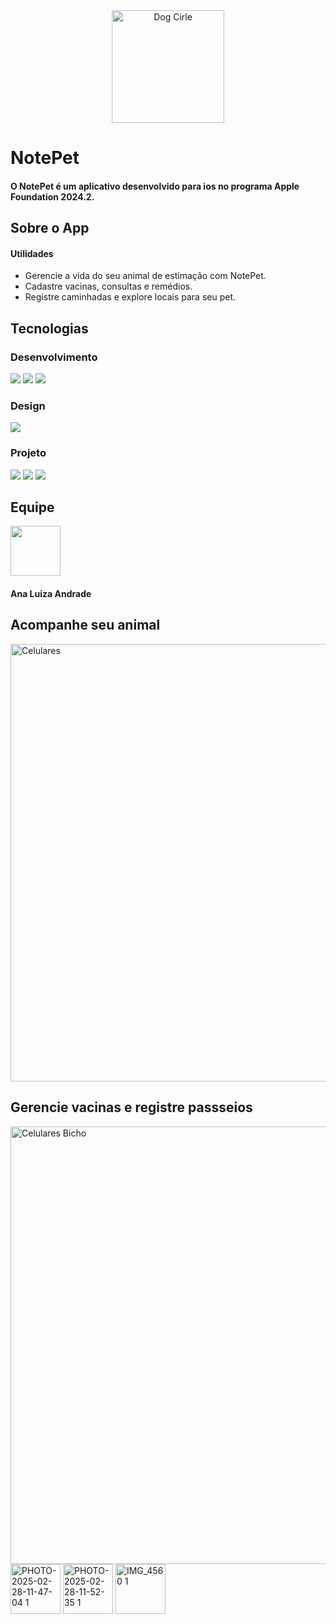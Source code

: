 <div align="center">
<img width="180" alt="Dog Cirle" src="https://github.com/user-attachments/assets/bf2f9d06-a913-4f3f-ab6b-23b2ddae09ad" />
</div>


# NotePet

#### O NotePet é um aplicativo desenvolvido para ios no programa Apple Foundation 2024.2.

## Sobre o App

#### Utilidades

- Gerencie a vida do seu animal de estimação com NotePet.  
- Cadastre vacinas, consultas e remédios.  
- Registre caminhadas e explore locais para seu pet.  
 
## Tecnologias
 

### Desenvolvimento
<img src= "https://img.shields.io/badge/mac%20os-000000?style=for-the-badge&logo=apple&logoColor=white"> <img src= "https://img.shields.io/badge/Swift-FA7343?style=for-the-badge&logo=swift&logoColor=white"> <img src= "https://img.shields.io/badge/Xcode-007ACC?style=for-the-badge&logo=Xcode&logoColor=white">

### Design
<img src= "https://img.shields.io/badge/Figma-F24E1E?style=for-the-badge&logo=figma&logoColor=white">

### Projeto
<img src= "https://img.shields.io/badge/Discord-7289DA?style=for-the-badge&logo=discord&logoColor=white"> <img src= "https://img.shields.io/badge/Notion-000000?style=for-the-badge&logo=notion&logoColor=white"> <img src= "https://img.shields.io/badge/Trello-0052CC?style=for-the-badge&logo=trello&logoColor=white">

## Equipe
<img width="80" height="80" src="">

#### Ana Luiza Andrade
 
## Acompanhe seu animal
<img width="700" alt="Celulares" src="https://github.com/user-attachments/assets/48f5b924-5ac5-4b00-9259-cb9f8f446906" />

## Gerencie vacinas e registre passseios
<img width="700" alt="Celulares Bicho" src="https://github.com/user-attachments/assets/da2c4081-aace-40aa-bbf8-61bdac31389f" />

<img width="80" alt="PHOTO-2025-02-28-11-47-04 1" src="https://github.com/user-attachments/assets/9d772dd7-bed5-4d21-9d06-932dcbb165f7" />
<img width="80" alt="PHOTO-2025-02-28-11-52-35 1" src="https://github.com/user-attachments/assets/484b1e4a-9cf9-4b3c-bbec-99aa440942de" />


<img width="80" alt="IMG_4560 1" src="https://github.com/user-attachments/assets/56cf319a-f6b9-4e92-abcf-86e2fa6c122e" />


